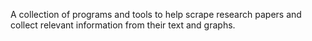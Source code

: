 
A collection of programs and tools to help scrape research papers and collect relevant information from their text and graphs.
